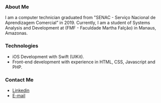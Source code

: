 ### About Me

I am a computer technician graduated from "SENAC - Serviço Nacional de Aprendizagem Comercial” in 2019. Currently, I am a student of Systems Analysis and Development at (FMF - Faculdade Martha Falção) in Manaus, Amazonas.


### Technologies
- iOS Development with Swift (UIKit).
- Front-end development with experience in HTML, CSS, Javascript and PHP.

###  Contact Me
- <a href="https://www.linkedin.com/in/luiz-hartmann/">Linkedin</a>
- <a href="mailto:luiz-hartmann@outlook.com">E-mail</a>
</div>
